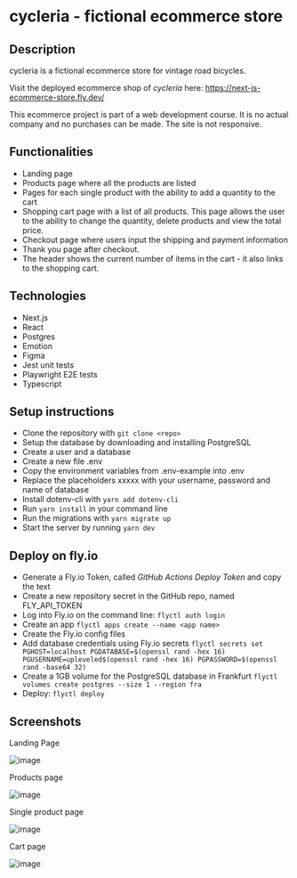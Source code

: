 # cycleria - fictional ecommerce store

## Description

cycleria is a fictional ecommerce store for vintage road bicycles.

Visit the deployed ecommerce shop of *cycleria* here: https://next-js-ecommerce-store.fly.dev/

This ecommerce project is part of a web development course. It is no actual company and no purchases can be made. The site is not responsive.

## Functionalities

- Landing page
- Products page where all the products are listed
- Pages for each single product with the ability to add a quantity to the cart
- Shopping cart page with a list of all products. This page allows the user to the ability to change the quantity, delete products and view the total price.
- Checkout page where users input the shipping and payment information
- Thank you page after checkout.
- The header shows the current number of items in the cart - it also links to the shopping cart.

## Technologies

- Next.js
- React
- Postgres
- Emotion
- Figma
- Jest unit tests
- Playwright E2E tests
- Typescript

## Setup instructions

- Clone the repository with ```git clone <repo>```
- Setup the database by downloading and installing PostgreSQL
- Create a user and a database
- Create a new file .env
- Copy the environment variables from .env-example into .env
- Replace the placeholders xxxxx with your username, password and name of database
- Install dotenv-cli with ```yarn add dotenv-cli```
- Run ```yarn install``` in your command line
- Run the migrations with ```yarn migrate up```
- Start the server by running ```yarn dev```

## Deploy on fly.io

- Generate a Fly.io Token, called *GitHub Actions Deploy Token* and copy the text
- Create a new repository secret in the GitHub repo, named FLY_API_TOKEN
- Log into Fly.io on the command line: ```flyctl auth login```
- Create an app ```flyctl apps create --name <app name>```
- Create the Fly.io config files
- Add database credentials using Fly.io secrets
`
flyctl secrets set PGHOST=localhost PGDATABASE=$(openssl rand -hex 16) PGUSERNAME=upleveled$(openssl rand -hex 16) PGPASSWORD=$(openssl rand -base64 32)
`
- Create a 1GB volume for the PostgreSQL database in Frankfurt
```flyctl volumes create postgres --size 1 --region fra```
- Deploy: ```flyctl deploy```

## Screenshots

Landing Page

![image](https://user-images.githubusercontent.com/109659918/196051644-81f77c7d-f2ab-4190-95b5-1fdc6246ceee.png)

Products page

![image](https://user-images.githubusercontent.com/109659918/196051678-80c9ede8-b2bc-4e7d-a44f-6f6d62256cdc.png)

Single product page

![image](https://user-images.githubusercontent.com/109659918/196051695-f5138b70-201d-40a0-8608-76f332bfa35b.png)

Cart page

![image](https://user-images.githubusercontent.com/109659918/196051726-16b9786c-bb99-444d-b98c-23d4379a1872.png)




